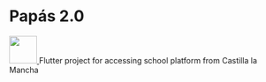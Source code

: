 # Papás 2.0
<a href="https://play.google.com/store/apps/details?id=es.dpatrongomez.papas" target="_blank">
  <img src="https://www.gstatic.com/android/market_images/web/play_prism_hlock_2x.png" height="50"/>
</a>
Flutter project for accessing school platform from Castilla la  Mancha
